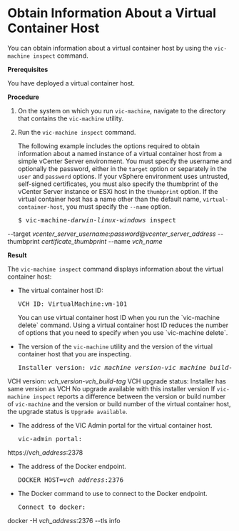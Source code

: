 # Obtain Information About a Virtual Container Host #

You can obtain information about a virtual container host by using the `vic-machine inspect` command.

**Prerequisites**

You have deployed a virtual container host.

**Procedure**

1. On the system on which you run `vic-machine`, navigate to the directory that contains the `vic-machine` utility.
2. Run the `vic-machine inspect` command. 

   The following example includes the options required to obtain information about a named instance of a virtual container host from a simple  vCenter Server environment. You must specify the username and optionally the password, either in the `target` option or separately in the `user` and `password` options. If your vSphere environment uses untrusted, self-signed certificates, you must also specify the thumbprint of the vCenter Server instance or ESXi host in the `thumbprint` option. If the virtual container host has a name other than the default name, `virtual-container-host`, you must specify the `--name` option.

   <pre>$ vic-machine<i>-darwin</i><i>-linux</i><i>-windows</i> inspect
--target <i>vcenter_server_username</i>:<i>password</i>@<i>vcenter_server_address</i>
--thumbprint <i>certificate_thumbprint</i>
--name <i>vch_name</i></pre>

**Result**

The `vic-machine inspect` command displays information about the virtual container host:

- The virtual container host ID:
  
  <pre>VCH ID: VirtualMachine:vm-101</pre> You can use virtual container host ID when you run the `vic-machine delete` command. Using a virtual container host ID reduces the number of options that you need to specify when you use `vic-machine delete`.
- The version of the `vic-machine` utility and the version of the virtual container host that you are inspecting.
  <pre>Installer version: <i>vic_machine_version</i>-<i>vic_machine_build</i>-<i>tag</i>
VCH version: <i>vch_version</i>-<i>vch_build</i>-<i>tag</i>
VCH upgrade status: 
Installer has same version as VCH
No upgrade available with this installer version</pre>
  If `vic-machine inspect` reports a difference between the version or build number of `vic-machine` and the version or build number of the virtual container host, the upgrade status is `Upgrade available`. 
- The address of the VIC Admin portal for the virtual container host.
  
  <pre>vic-admin portal:
https://<i>vch_address</i>:2378</pre>

- The address of the Docker endpoint.

  <pre>DOCKER_HOST=<i>vch_address</i>:2376</pre>
- The Docker command to use to connect to the Docker endpoint.
  <pre>Connect to docker:
docker -H <i>vch_address</i>:2376 --tls info</pre>